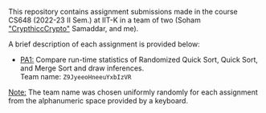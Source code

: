 This repository contains assignment submissions made in the course CS648 (2022-23 II Sem.) at IIT-K in a team of two (Soham ["CrypthiccCrypto"](https://github.com/CrypthiccCrypto) Samaddar, and me). <br>

A brief description of each assignment is provided below:

+ [<u>PA1:</u>](./Programming%20Assignments/A1/) Compare run-time statistics of Randomized Quick Sort, Quick Sort, and Merge Sort and draw inferences. <br> Team name: `Z9JyeeoHneeuYxbIzVR`

<u>Note:</u> The team name was chosen uniformly randomly for each assignment from the alphanumeric space provided by a keyboard.
